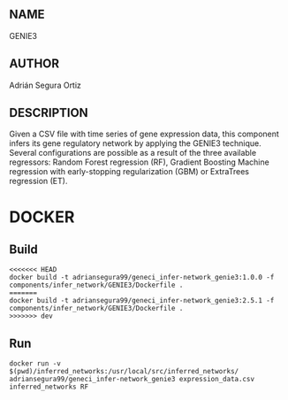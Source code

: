 ## NAME

GENIE3

## AUTHOR

Adrián Segura Ortiz

## DESCRIPTION

Given a CSV file with time series of gene expression data, this component infers its gene regulatory network by applying the GENIE3 technique. Several configurations are possible as a result of the three available regressors: Random Forest regression (RF), Gradient Boosting Machine regression with early-stopping regularization (GBM) or ExtraTrees regression (ET).

# DOCKER

## Build

```
<<<<<<< HEAD
docker build -t adriansegura99/geneci_infer-network_genie3:1.0.0 -f components/infer_network/GENIE3/Dockerfile .
=======
docker build -t adriansegura99/geneci_infer-network_genie3:2.5.1 -f components/infer_network/GENIE3/Dockerfile .
>>>>>>> dev
```

## Run

```
docker run -v $(pwd)/inferred_networks:/usr/local/src/inferred_networks/ adriansegura99/geneci_infer-network_genie3 expression_data.csv inferred_networks RF
```
